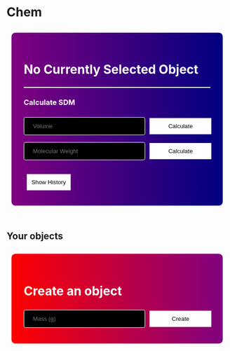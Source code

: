 # Chem

<style>
    .objectcards {
        display: flex;
        flex-wrap: wrap;
        justify-content: center;
        align-items: center;
        align-content: center;
    }

    .objectcard {
        width: 200px;
        height: 200px;
        margin: 10px;
        padding: 2em;
        border: 1px solid white;
        border-radius: 10px;
        background-image: linear-gradient(to right, purple, navy);
        text-align: center;
    }

    table .objectcard {
        width: 100%;
        margin: 0;
        padding: 0;
        border: 0;
        border-radius: 0;
        background-color: #f1f1f1;
        text-align: center;
    }

    .objectcardbutton {
        background-color: white;
        color: black;
        border: 1px solid white;
        margin: 0.5em;
        padding: 0.75em;
        background-image: none;
    }
    .objectcardbutton:hover {
        border: 1px solid white;
        background-color: #e5e5e5;
    }

    .selectedobjectcardbutton {
        border: 1px solid white;
        margin: 0.5em;
        padding: 0.75em;
        background-image: none;
        background-color: #778899;
        color: white;
        cursor: default;
    }

    .maincard {
        width: 95%;
        margin: 10px;
        padding: 2em;
        border: 1px solid white;
        border-radius: 10px;
        background-image: linear-gradient(to right, purple, navy);
    }

    .createcard {
        width: 95%;
        margin: 10px;
        padding: 2em;
        border: 1px solid white;
        border-radius: 10px;
        background-image: linear-gradient(to right, red, purple);
    }

    .maintitle{
        color: white;
    }

    input[type=text] {
    width: 100%;
    padding: 12px 20px;
    margin: 8px 0;
    box-sizing: border-box;
    border: 1px solid white;
    border-radius: 4px;
    background-color: black;
    color: white;
    }
    input[type=text]:focus {
    border: 1px solid white;
    }

    hr.cardhr {
        height:2px;
        border-width:0;
        color:white;
        background-color:white
    }
</style>

<body>
<div class="objectcards">
<div class="maincard">
    <h1 class="maintitle" id="mainTitle">No Currently Selected Object</h1>
    <h3 class="maintitle" id="mainMass"></h3>
    <h3 class="maintitle" id="mainRecDensity"></h3>
    <h3 class="maintitle" id="mainRecMole"></h3>
    <hr class="cardhr">
    <h3 class="maintitle"> Calculate SDM </h3>
    <div style="white-space: nowrap;">
        <input placeholder="Volume" style="width:65%; display: inline-block;" type="text" id="density-input" name="Density">
        <button id="calcDensitybutton" style="width:33%; display: inline-block;" class="objectcardbutton"> Calculate </button>
    </div>
    <div style="white-space: nowrap;">
        <input placeholder="Molecular Weight" style="width:65%; display: inline-block;" type="text" id="mole-input" name="Mole">
        <button id="calcMolebutton" style="width:33%; display: inline-block;" class="objectcardbutton"> Calculate </button>
    </div>
    <br>
    <button id="historybutton" class="objectcardbutton" onclick="toggleHistory()"> Show History </button>
    <div id="history" style="display: none;">
        <table id="histable">
        </table>
        <button style="border: 1px solid red; background-color: red; display: none;" id="clearhistorybutton" class="objectcardbutton" onclick="scrubHistory()"> Clear History </button>
    </div>
</div>
</div>
<br>

## Your objects

<div class="objectcards" id="cardholder">
</div>

<div class="objectcards">
<div class="createcard">
    <h1 class="maintitle">Create an object</h1>
    <div style="white-space: nowrap;">
        <input placeholder="Mass (g)" style="width:65%; display: inline-block;" type="text" id="m-input" name="Object Sample Size">
        <button id="createbutton" style="width:33%; display: inline-block;" class="objectcardbutton" onclick="createObj();"> Create </button>
    </div>
</div>
</div>


<br><br>

<script>
    const cardholder = document.getElementById("cardholder");
    const mTitle = document.getElementById("mainTitle");
    const mM = document.getElementById("mainMass");
    const mRecDensity = document.getElementById("mainRecDensity");
    const mRecMole = document.getElementById("mainRecMole");
    const calcDensitybutton = document.getElementById("calcDensitybutton");
    const calcMolebutton = document.getElementById("calcMolebutton");
    const historybutton = document.getElementById("historybutton");
    const history = document.getElementById("history");
    const histable = document.getElementById("histable");

    // Uncomment next line for localhost testing
    url = "http://localhost:8679/api/chemTest/get/";

    // set options for cross origin header request
    const options = {
        method: 'GET', // *GET, POST, PUT, DELETE, etc.
        mode: 'cors', // no-cors, *cors, same-origin
        cache: 'default', // *default, no-cache, reload, force-cache, only-if-cached
        credentials: 'include', // include, *same-origin, omit
        headers: {
            'Content-Type': 'application/json',
        },
    };

    var storedinfo;

    function getAllObjects() {
    // fetch the API
        fetch(url, options)
        // response is a RESTful "promise" on any successful fetch
        .then(response => {
            // check for response errors and display
            if (response.status !== 200) {
                const errorMsg = 'Database response error: ' + response.status;
                console.log(errorMsg);
                const tr = document.createElement("tr");
                const td = document.createElement("td");
                td.innerHTML = errorMsg;
                tr.appendChild(td);
                cardholder.appendChild(tr);
                return;
            }
            // valid response will contain json data
            response.json().then(data => {
                console.log(data);

                //remove existing cardholder
                while(cardholder.firstChild) {
                    cardholder.removeChild(cardholder.firstChild);
                }

                for (const row of data) {
                    // create card and give classlist, add to cardholder
                    const card = document.createElement("div");
                    card.classList.add("objectcard");
                    cardholder.appendChild(card);

                    // create elements for card
                    const h3 = document.createElement("h3");
                    h3.innerHTML = "Object #" + row.id;
                    const n = document.createElement("p");
                    m.innerHTML = "m: " + row.m;
                    const recDensity = document.createElement("p");
                    recDensity.innerHTML = "Recent Density Calculation: " + row.recentDensity;
                    const recMole = document.createElement("p");
                    recMole.innerHTML = "Recent Mole Calculation: " + row.recentMole;

                    card.appendChild(h3);
                    card.appendChild(m);
                    card.appendChild(recDensity);
                    card.appendChild(recMole);
  
                    const buttonholder = document.createElement("div");
                    buttonholder.style.whiteSpace = "nowrap";

                    // create button and give classlist, add to card
                    const button = document.createElement("button");
                    button.classList.add("objectcardbutton");
                    button.style.width = "40%";
                    button.style.display = "inline-block";
                    button.innerHTML = "Select";
                    button.id = "objbutton" + row.id;
                    button.addEventListener("click", function() {
                        selectObj(row.id);
                    });
                    card.appendChild(button);

                    // add deletebutton and give classlist
                    const deletebutton = document.createElement("button");
                    deletebutton.classList.add("objectcardbutton");
                    deletebutton.innerHTML = "Delete";
                    deletebutton.style.backgroundColor = "red";
                    deletebutton.style.border = "1px solid red";
                    deletebutton.style.width = "40%";
                    deletebutton.style.display = "inline-block";
                    deletebutton.addEventListener("click", function() {
                        deleteObj(row.id);
                    });
                    card.appendChild(deletebutton);
                }

                storedinfo = data;
            });
        })
    }

    getAllObjects();

    var selectedObj;

    function selectObj(id) {
        console.log("Selected Object - Id: " + id);

        // turn on history delete button when selected obj for first time
        document.getElementById("clearhistorybutton").style.display = "block";

        // remove selected class from button with selectedObj id
        if (selectedObj != null) {
            var tempOB = document.getElementById("objbutton" + selectedObj);
            tempOB.innerHTML = "Select";
            tempOB.classList.remove("selectedobjectcardbutton");
            tempOB.classList.add("objectcardbutton");
        }

        // set innerHTML to selected object values using storedinfo
        for (const row of storedinfo) {
            if (row.id == id) {
                mTitle.innerHTML = "Object #" + row.id;
                mM.innerHTML = "Mass: " + row.m;
                mRecDensity.innerHTML = "Recent Density Calc: " + row.recentDensity;
                mRecMole.innerHTML = "Recent Mole Calc: " + row.recentMole;

                var tempOB = document.getElementById("objbutton" + row.id);
                tempOB.innerHTML = "Selected";
                tempOB.classList.add("selectedobjectcardbutton");
                tempOB.classList.remove("objectcardbutton");
                selectedObj = row.id;

                // remove old event listener and add new one
                calcDensitybutton.onclick = function() {
                    calcDensity(row.id);
                };
                calcMolebutton.onclick = function() {
                    calcMole(row.id);
                };

                while (histable.firstChild) {
                    histable.removeChild(histable.firstChild);
                }
                const th1 = document.createElement("th");
                const th2 = document.createElement("th");
                th1.innerHTML = "Calculation";
                th2.innerHTML = "Result";
                histable.appendChild(th1);
                histable.appendChild(th2);

                for (const [key,value] of Object.entries(row.history)) {
                    // console.log(key + " : " + value);

                    var tr = document.createElement("tr");
                    var tdkey = document.createElement("td");
                    var tdvalue = document.createElement("td");

                    tdkey.innerHTML = key;
                    tdvalue.innerHTML = value;
                    tr.appendChild(tdkey);
                    tr.appendChild(tdvalue);
                    histable.appendChild(tr);
                }

            }
        }
    }

    function calcDensity(id) {
        console.log("Calculating Density for Object - Id: " + id);

        // build url for fetch
        var calcDensityurl = "http://localhost:8679/api/chemTest/calculateDensity/" + id + "/" + document.getElementById("density-input").value;

        fetch(calcDensityurl, options)
        // response is a RESTful "promise" on any successful fetch
        .then(response => {
            // check for response errors and display
            if (response.status !== 200) {
                const errorMsg = 'Database response error: ' + response.status;
                console.log(errorMsg);
                return;
            }
            // valid response will contain json data
            response.json().then(data => {
                console.log(data);
                mRecDensity.innerHTML = "Recent Density Calc: " + data.recentDensity;
                getAllObjects();

                // add new row to history table
                var tr = document.createElement("tr");
                var tdkey = document.createElement("td");
                var tdvalue = document.createElement("td");

                tdkey.innerHTML = "Density (d = " + document.getElementById("density-input").value + ")";
                tdvalue.innerHTML = data.recentDensity;

                tr.appendChild(tdkey);
                tr.appendChild(tdvalue);
                histable.appendChild(tr);
            });
        });
    }

    function calcMole(id) {
        console.log("Calculating Mole for Object - Id: " + id);

        // build url for fetch
        var calcMoleurl = "http://localhost:8679/api/chemTest/calculateMole/" + id + "/" + document.getElementById("mole-input").value;

        fetch(calcMoleurl, options)
        // response is a RESTful "promise" on any successful fetch
        .then(response => {
            // check for response errors and display
            if (response.status !== 200) {
                const errorMsg = 'Database response error: ' + response.status;
                console.log(errorMsg);
                return;
            }
            // valid response will contain json data
            response.json().then(data => {
                console.log(data);
                mRecDensity.innerHTML = "Recent Mole Calc: " + data.recentDensity;
                getAllObjects();

                // add new row to history table
                var tr = document.createElement("tr");
                var tdkey = document.createElement("td");
                var tdvalue = document.createElement("td");

                tdkey.innerHTML = "Mole (M = " + document.getElementById("mole-input").value + ")";
                tdvalue.innerHTML = data.recentDensity;

                tr.appendChild(tdkey);
                tr.appendChild(tdvalue);
                histable.appendChild(tr);
            });
        });
    }

    function createObj() {
        console.log("Creating Object");

        // build url for fetch
        var createObjurl = "http://localhost:8679/api/chemTest/create/" + document.getElementById("m-input").value;

        fetch(createObjurl, options)
        // response is a RESTful "promise" on any successful fetch
        .then(response => {
            // check for response errors and display
            if (response.status !== 200) {
                const errorMsg = 'Database response error: ' + response.status;
                console.log(errorMsg);
                return;
            }
            // valid response will contain json data
            response.json().then(data => {
                console.log(data);

                getAllObjects();
                selectObj(data.id);
                });
        });
    }

    function deleteObj(id) {

        if (confirm("Are you sure you want to delete this object?") == false)
            return;

        console.log("Deleting Object - Id: " + id);

        // build url for fetch
        var deleteObjurl = "http://localhost:8679/api/chemTest/delete/" + id;

        fetch(deleteObjurl, options)
        // response is a RESTful "promise" on any successful fetch
        .then(response => {
            // check for response errors and display
            if (response.status !== 200) {
                const errorMsg = 'Database response error: ' + response.status;
                console.log(errorMsg);
                return;
            }
            // valid response will contain json data
            response.json().then(data => {
                console.log(data);

                getAllObjects();
                selectObj(data[0].id);
                });
        });
    }

    function toggleHistory() {
        if (history.style.display == "none") {
            history.style.display = "block";
            historybutton.innerHTML = "Hide History";
        } else {
            history.style.display = "none";
            historybutton.innerHTML = "Show History";
        }
    }

    function scrubHistory() {
        if (confirm("Are you sure you want to delete all of this object's history?") == false)
            return;

        console.log("Deleting History - Id: " + selectedObj);

        // build url for fetch
        var scrubHistoryurl = "http://localhost:8679/api/chemTest/scrub/" + selectedObj;

        fetch(scrubHistoryurl, options)
        // response is a RESTful "promise" on any successful fetch
        .then(response => {
            // check for response errors and display
            if (response.status !== 200) {
                const errorMsg = 'Database response error: ' + response.status;
                console.log(errorMsg);
                return;
            }
            // valid response will contain json data
            response.json().then(data => {
                console.log(data);

                getAllObjects();
                selectObj(data.id);

                while (histable.firstChild) {
                    histable.removeChild(histable.firstChild);
                }

                mRecDensity.innerHTML = "Recent Density Calc: 0";
                mRecMole.innerHTML = "Recent Mole Calc: 0";
                });
        });
    }

</script>
</body>